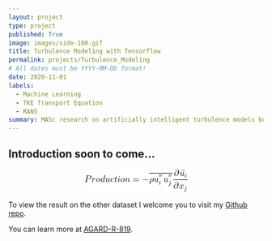 ```yaml
---
layout: project
type: project
published: True
image: images/side-180.gif
title: Turbulence Modeling with Tensorflow
permalink: projects/Turbulence_Modeling
# All dates must be YYYY-MM-DD format!
date: 2020-11-01
labels:
  - Machine Learning
  - TKE Transport Equation
  - RANS
summary: MASc research on artificially intelligent turbulence models built using direct numerical simulation.
---
```


## Introduction soon to come...

<div align="center">
  <img class="ui image" src="../images/Production.gif">
</div>

To view the result on the other dataset I welcome you to visit my <a href="https://github.com/DiscoBroccoli/Turbulent-Modelling-using-Machine-Learning-Techniques"><i class="large github icon"></i>Github repo</a>.

You can learn more at [AGARD-R-819](https://www.sto.nato.int/publications/AGARD/Forms/AllItems.aspx?RootFolder=%2Fpublications%2FAGARD%2FAGARD%2DR%2D819&FolderCTID=0x0120D5200078F9E87043356C409A0D30823AFA16F60B00B8BCE98BB37EB24A8258823D6B11F157&View=%7B7E9C814C-056A-4D31-8392-7C6752B2AF2B%7D).



